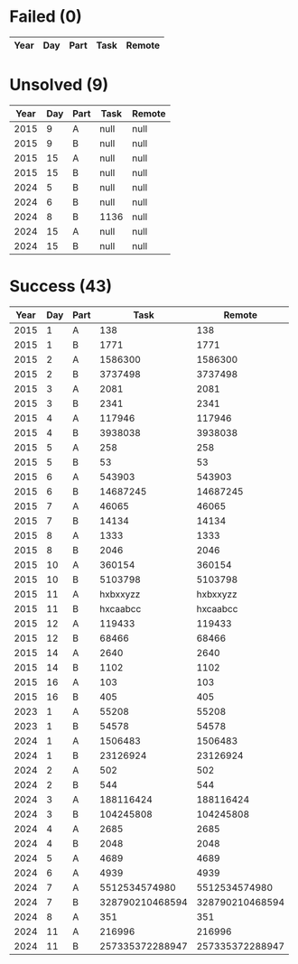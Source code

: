 # Failed (0)
|Year|Day|Part|Task|Remote|
|----|---|----|----|------|
# Unsolved (9)
|Year|Day|Part|Task|Remote|
|----|---|----|----|------|
|2015|9|A|null|null|
|2015|9|B|null|null|
|2015|15|A|null|null|
|2015|15|B|null|null|
|2024|5|B|null|null|
|2024|6|B|null|null|
|2024|8|B|1136|null|
|2024|15|A|null|null|
|2024|15|B|null|null|
# Success (43)
|Year|Day|Part|Task|Remote|
|----|---|----|----|------|
|2015|1|A|138|138|
|2015|1|B|1771|1771|
|2015|2|A|1586300|1586300|
|2015|2|B|3737498|3737498|
|2015|3|A|2081|2081|
|2015|3|B|2341|2341|
|2015|4|A|117946|117946|
|2015|4|B|3938038|3938038|
|2015|5|A|258|258|
|2015|5|B|53|53|
|2015|6|A|543903|543903|
|2015|6|B|14687245|14687245|
|2015|7|A|46065|46065|
|2015|7|B|14134|14134|
|2015|8|A|1333|1333|
|2015|8|B|2046|2046|
|2015|10|A|360154|360154|
|2015|10|B|5103798|5103798|
|2015|11|A|hxbxxyzz|hxbxxyzz|
|2015|11|B|hxcaabcc|hxcaabcc|
|2015|12|A|119433|119433|
|2015|12|B|68466|68466|
|2015|14|A|2640|2640|
|2015|14|B|1102|1102|
|2015|16|A|103|103|
|2015|16|B|405|405|
|2023|1|A|55208|55208|
|2023|1|B|54578|54578|
|2024|1|A|1506483|1506483|
|2024|1|B|23126924|23126924|
|2024|2|A|502|502|
|2024|2|B|544|544|
|2024|3|A|188116424|188116424|
|2024|3|B|104245808|104245808|
|2024|4|A|2685|2685|
|2024|4|B|2048|2048|
|2024|5|A|4689|4689|
|2024|6|A|4939|4939|
|2024|7|A|5512534574980|5512534574980|
|2024|7|B|328790210468594|328790210468594|
|2024|8|A|351|351|
|2024|11|A|216996|216996|
|2024|11|B|257335372288947|257335372288947|
